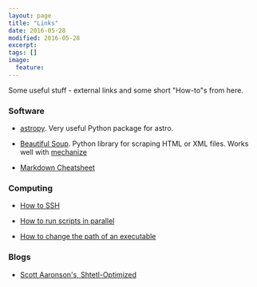 ```yaml
---
layout: page
title: "Links"
date: 2016-05-28
modified: 2016-05-28
excerpt:
tags: []
image:
  feature:
---
```


Some useful stuff - external links and some short "How-to"s from here.  

### Software

* [astropy](http://www.astropy.org). Very useful Python package for astro.

* [Beautiful Soup](https://www.crummy.com/software/BeautifulSoup/). Python library for scraping HTML or XML files. Works well with [mechanize](http://wwwsearch.sourceforge.net/mechanize/)

* [Markdown Cheatsheet](https://github.com/adam-p/markdown-here/wiki/Markdown-Cheatsheet)

### Computing

* [How to SSH](http://tomkimpson.com/ssh_howto/)

* [How to run scripts in parallel](http://tomkimpson.com/gnuparallel/)

* [How to change the path of an executable](http://tomkimpson.com/otool/)

### Blogs

* [Scott Aaronson's, Shtetl-Optimized](http://www.scottaaronson.com/blog/?m=201606)


